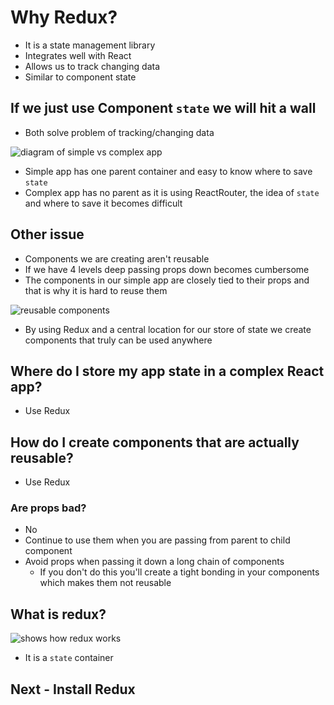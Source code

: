 # Why Redux?
* It is a state management library
* Integrates well with React
* Allows us to track changing data
* Similar to component state

## If we just use Component `state` we will hit a wall
* Both solve problem of tracking/changing data

![diagram of simple vs complex app](https://i.imgur.com/oxcHCoP.png)

* Simple app has one parent container and easy to know where to save `state`
* Complex app has no parent as it is using ReactRouter, the idea of `state` and where to save it becomes difficult

## Other issue
* Components we are creating aren't reusable
* If we have 4 levels deep passing props down becomes cumbersome
* The components in our simple app are closely tied to their props and that is why it is hard to reuse them

![reusable components](https://i.imgur.com/uelg6fq.png)

* By using Redux and a central location for our store of state we create components that truly can be used anywhere

## Where do I store my app state in a complex React app?
* Use Redux

## How do I create components that are actually reusable?
* Use Redux

### Are props bad?
* No
* Continue to use them when you are passing from parent to child component
* Avoid props when passing it down a long chain of components
    - If you don't do this you'll create a tight bonding in your components which makes them not reusable

## What is redux?
![shows how redux works](https://i.imgur.com/5KNYmSb.png)

* It is a `state` container    

## Next - Install Redux
